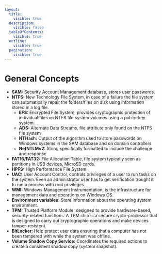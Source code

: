 ```yaml
---
layout:
  title:
    visible: true
  description:
    visible: false
  tableOfContents:
    visible: true
  outline:
    visible: true
  pagination:
    visible: true
---
```


# General Concepts

* **SAM:** Security Account Management database, stores user passwords.
* **NTFS:** New Technology File System, in case of a failure the file system can automatically repair the folders/files on disk using information stored in a log file.
  * **EFS:** Encrypted File System, provides cryptographic protection of individual files on NTFS file system volumes using a public-key system.
  * **ADS:** Alternate Data Streams, file attribute only found on the NTFS file system
  * **NTHash:** Output of the algorithm used to store passwords on Windows systems in the SAM database and on domain controllers
  * **NetNTLMv2:** String specifically formatted to include the challenge and response
* **FAT16/FAT32:** File Allocation Table, file system typically seen as partitions in USB devices, MicroSD cards.
* **HPFS:** High Performance File System
* **UAC:** User Account Control, controls privileges of a user to run tasks on the system. Even an administrator user has to get verification trought it to run a process with root privileges.
* &#x20;**WMI:** Windows Management Instrumentation, is the infrastructure for management data and operations on Windows OS.
* **Environment variables:** Store information about the operating system environment.
* **TPM:** Trusted Platform Module, designed to provide hardware-based, security-related functions. A TPM chip is a secure crypto-processor that is designed to carry out cryptographic operations and make devices tamper-resistent.
* **BitLocker:** Help protect user data ensuring that a computer has not been tampered with while the system was offline.
* **Volume Shadow Copy Service:** Coordinates the required actions to create a consistent shadow copy (system snapshot).

